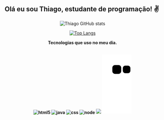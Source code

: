 ## Olá eu sou Thiago, estudante de programação! ✌️

<!--
**thiago382/thiago382** is a ✨ _special_ ✨ repository because its `README.md` (this file) appears on your GitHub profile.

Here are some ideas to get you started:

- 🔭 I’m currently working on ...
- 🌱 I’m currently learning ...
- 👯 I’m looking to collaborate on ...
- 🤔 I’m looking for help with ...
- 💬 Ask me about ...
- 📫 How to reach me: ...
- 😄 Pronouns: ...
- ⚡ Fun fact: ...
-->

<div align="center" dir="auto">

![Thiago GitHub stats](https://github-readme-stats.vercel.app/api?username=thiago382&show_icons=true&theme=radical)

 
[![Top Langs](https://github-readme-stats.vercel.app/api/top-langs/?username=thiago382)](https://github.com/anuraghazra/github-readme-stats)
 
<b>Tecnologias que uso no meu dia.<b>
 
<div style="display: inline_block"><br>
    <img align="center" alt="html5" src="https://img.shields.io/badge/HTML5-E34F26?style=for-the-badge&logo=html5&logoColor=white"/>
<img align="center" alt="java" src="https://img.shields.io/badge/JavaScript-F7DF1E?style=for-the-badge&logo=javascript&logoColor=black"/>
<img align="center" alt="css" src="https://img.shields.io/badge/CSS3-1572B6?style=for-the-badge&logo=css3&logoColor=white"/>
 <img align="center" alt="node" src="https://img.shields.io/badge/Node.js-43853D?style=for-the-badge&logo=node.js&logoColor=white"/>
 <a href="https://www.linkedin.com/in/thiagopereirabr" target="_blank"><img src="https://img.shields.io/badge/-LinkedIn-%230077B5?style=for-the-badge&logo=linkedin&logoColor=white" target="_blank"></a> 
<img src="https://raw.githubusercontent.com/BrunoGonSouza/BrunoGonSouza/0696880e3415a1fce94f3eaea67dc869ffe3a3e5/github-contribution-grid-snake.svg">
</div>


 

</article>
  </div>
